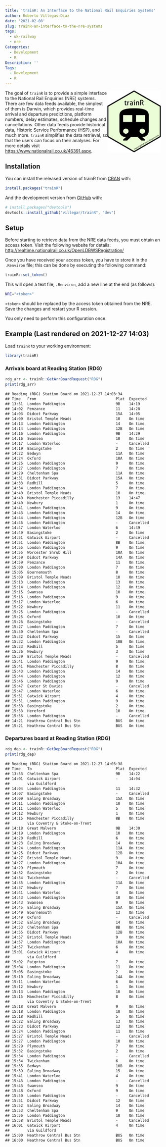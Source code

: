 ```yaml
---
title: 'trainR: An Interface to the National Rail Enquiries Systems'
author: Roberto Villegas-Diaz
date: '2021-02-08'
slug: trainR-an-interface-to-the-nre-systems
tags:
  - uk-railway
  - nre
Categories:
  - Development
  - R
Description: ''
Tags:
  - Development
  - R
---
```


<img src="https://raw.githubusercontent.com/villegar/trainR/main/inst/images/logo.png" alt="logo" align="right" height=200px/>

The goal of `trainR` is to provide a simple interface to the 
National Rail Enquiries (NRE) systems. There are few data feeds 
available, the simplest of them is Darwin, which provides real-time 
arrival and departure predictions, platform numbers, delay estimates, 
schedule changes and cancellations. Other data feeds provide historical 
data, Historic Service Performance (HSP), and much more. `trainR` 
simplifies the data retrieval, so that the users can focus on their 
analyses. For more details visit 
https://www.nationalrail.co.uk/46391.aspx.

## Installation

You can install the released version of trainR from [CRAN](https://CRAN.R-project.org) with:

``` r
install.packages("trainR")
```

And the development version from [GitHub](https://github.com/) with:

``` r
# install.packages("devtools")
devtools::install_github("villegar/trainR", "dev")
```

## Setup
Before starting to retrieve data from the NRE data feeds, you must obtain an access token. 
Visit the following website for details: http://realtime.nationalrail.co.uk/OpenLDBWSRegistration/

Once you have received your access token, you have to store it in the `.Renviron` file; this can be 
done by executing the following command:


```r
trainR::set_token()
```

This will open a text file, `.Renviron`, add a new line at the end (as follows):

```bash
NRE="<token>"
```

`<token>` should be replaced by the access token obtained from the NRE. Save the changes and restart 
your R session.

You only need to perform this configuration once.

## Example (Last rendered on 2021-12-27 14:03)

Load `trainR` to your working environment:

```r
library(trainR)
```

### Arrivals board at Reading Station (RDG)


```r
rdg_arr <- trainR::GetArrBoardRequest("RDG")
print(rdg_arr)
```

```
## Reading (RDG) Station Board on 2021-12-27 14:03:34
## Time   From                                    Plat  Expected
## 13:51  London Paddington                       9B    14:19
## 14:02  Penzance                                11    14:28
## 14:03  Didcot Parkway                          15A   14:05
## 14:09  Bristol Temple Meads                    10    On time
## 14:13  London Paddington                       14    On time
## 14:14  London Paddington                       12B   On time
## 14:16  London Paddington                       9B    14:29
## 14:16  Swansea                                 10    On time
## 14:17  London Waterloo                         -     Cancelled
## 14:19  Basingstoke                             2     On time
## 14:22  Bedwyn                                  11A   On time
## 14:24  Oxford                                  10A   On time
## 14:25  London Paddington                       9     On time
## 14:27  London Paddington                       7     On time
## 14:29  Cheltenham Spa                          11A   On time
## 14:31  Didcot Parkway                          15A   On time
## 14:33  Redhill                                 5     On time
## 14:34  London Paddington                       7     On time
## 14:40  Bristol Temple Meads                    10    On time
## 14:40  Manchester Piccadilly                   13    14:47
## 14:40  Newbury                                 1     On time
## 14:41  London Paddington                       9     On time
## 14:43  London Paddington                       14    On time
## 14:44  London Paddington                       12B   On time
## 14:46  London Paddington                       -     Cancelled
## 14:47  London Waterloo                         6     14:49
## 14:49  Basingstoke                             2     On time
## 14:51  Gatwick Airport                         -     Cancelled
## 14:51  London Paddington                       8B    On time
## 14:55  London Paddington                       9     On time
## 14:55  Worcester Shrub Hill                    10A   On time
## 14:59  Didcot Parkway                          14A   On time
## 14:59  Penzance                                11    On time
## 15:00  London Paddington                       7     On time
## 15:05  Bournemouth                             8     On time
## 15:09  Bristol Temple Meads                    10    On time
## 15:13  London Paddington                       13    On time
## 15:14  London Paddington                       12    On time
## 15:15  Swansea                                 10    On time
## 15:16  London Paddington                       9     On time
## 15:17  London Waterloo                         6     On time
## 15:22  Newbury                                 11    On time
## 15:25  London Paddington                       -     Cancelled
## 15:25  Oxford                                  10    On time
## 15:26  Basingstoke                             -     Cancelled
## 15:27  London Paddington                       7     On time
## 15:30  Cheltenham Spa                          -     Cancelled
## 15:32  Didcot Parkway                          15    On time
## 15:32  London Paddington                       10B   On time
## 15:33  Redhill                                 5     On time
## 15:36  Newbury                                 3     On time
## 15:39  Bristol Temple Meads                    -     Cancelled
## 15:41  London Paddington                       9     On time
## 15:41  Manchester Piccadilly                   8     On time
## 15:43  London Paddington                       14    On time
## 15:44  London Paddington                       12    On time
## 15:46  London Paddington                       9     On time
## 15:47  Exeter St Davids                        -     Cancelled
## 15:47  London Waterloo                         6     On time
## 15:51  Gatwick Airport                         4     On time
## 15:51  London Paddington                       9     On time
## 15:53  Basingstoke                             2     On time
## 15:53  Hereford                                10    On time
## 15:56  London Paddington                       -     Cancelled
## 14:21  Heathrow Central Bus Stn                BUS   On time
## 15:21  Heathrow Central Bus Stn                BUS   On time
```

### Departures board at Reading Station (RDG)


```r
rdg_dep <- trainR::GetDepBoardRequest("RDG")
print(rdg_dep)
```

```
## Reading (RDG) Station Board on 2021-12-27 14:03:38
## Time   To                                      Plat  Expected
## 13:53  Cheltenham Spa                          9B    14:22
## 14:01  Gatwick Airport                         -     14:04
##        via Guildford                           
## 14:04  London Paddington                       11    14:32
## 14:07  Basingstoke                             -     Cancelled
## 14:09  Ealing Broadway                         15A   On time
## 14:11  London Paddington                       10    On time
## 14:11  London Waterloo                         5     On time
## 14:12  Newbury                                 1     On time
## 14:15  Manchester Piccadilly                   8B    On time
##        via Coventry & Stoke-on-Trent           
## 14:18  Great Malvern                           9B    14:30
## 14:19  London Paddington                       10    On time
## 14:20  Redhill                                 6     On time
## 14:23  Ealing Broadway                         14    On time
## 14:24  London Paddington                       11A   On time
## 14:25  Didcot Parkway                          12B   On time
## 14:27  Bristol Temple Meads                    9     On time
## 14:27  London Paddington                       10A   On time
## 14:29  Plymouth                                7     On time
## 14:32  Basingstoke                             2     On time
## 14:34  Twickenham                              -     Cancelled
## 14:35  London Paddington                       11A   On time
## 14:37  Newbury                                 7     On time
## 14:41  London Waterloo                         4     On time
## 14:43  London Paddington                       10    On time
## 14:43  Swansea                                 9     On time
## 14:45  Ealing Broadway                         15A   On time
## 14:49  Bournemouth                             13    On time
## 14:49  Oxford                                  -     Cancelled
## 14:52  Ealing Broadway                         14    On time
## 14:53  Cheltenham Spa                          8B    On time
## 14:55  Didcot Parkway                          12B   On time
## 14:57  Bristol Temple Meads                    9     On time
## 14:57  London Paddington                       10A   On time
## 14:57  Twickenham                              6     On time
## 15:01  Gatwick Airport                         4     On time
##        via Guildford                           
## 15:02  Paignton                                7     On time
## 15:04  London Paddington                       11    On time
## 15:05  Basingstoke                             2     On time
## 15:10  Ealing Broadway                         14A   On time
## 15:11  London Waterloo                         6     On time
## 15:12  Newbury                                 1     On time
## 15:13  London Paddington                       10    On time
## 15:15  Manchester Piccadilly                   8     On time
##        via Coventry & Stoke-on-Trent           
## 15:18  Great Malvern                           9     On time
## 15:18  London Paddington                       10    On time
## 15:18  Redhill                                 5     On time
## 15:22  Ealing Broadway                         13    On time
## 15:23  Didcot Parkway                          12    On time
## 15:24  London Paddington                       11    On time
## 15:27  Bristol Temple Meads                    -     Cancelled
## 15:27  London Paddington                       10    On time
## 15:29  Plymouth                                7     On time
## 15:32  Basingstoke                             2     On time
## 15:34  London Paddington                       -     Cancelled
## 15:34  Twickenham                              6     On time
## 15:35  Bedwyn                                  10B   On time
## 15:39  Ealing Broadway                         15    On time
## 15:41  London Waterloo                         4     On time
## 15:43  London Paddington                       -     Cancelled
## 15:43  Swansea                                 9     On time
## 15:48  Oxford                                  9     On time
## 15:50  London Paddington                       -     Cancelled
## 15:51  Didcot Parkway                          12    On time
## 15:52  Ealing Broadway                         14    On time
## 15:53  Cheltenham Spa                          9     On time
## 15:56  London Paddington                       10    On time
## 15:58  Bristol Temple Meads                    -     Cancelled
## 16:01  Gatwick Airport                         4     On time
##        via Guildford                           
## 15:00  Heathrow Central Bus Stn                BUS   On time
## 16:00  Heathrow Central Bus Stn                BUS   On time
```
